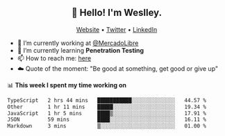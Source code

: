 <h2 align="center">👋 Hello! I'm Weslley.</h2>
<p align="center">
  <a href="http://weslleyneri.com.br">Website</a> •
  <a href="https://twitter.com/Weslley_Neri">Twitter</a> •
  <a href="https://www.linkedin.com/in/weslley-neri-3658908b">LinkedIn</a>
</p>


- 🔭 I’m currently working at [@MercadoLibre](https://github.com/mercadolibre)
- 🌱 I’m currently learning **Penetration Testing**
- 📫 How to reach me: [here](mailto:weslley39@gmail.com)
- ☁️ Quote of the moment: "Be good at something, get good or give up"

📊 **This week I spent my time working on**
<!--START_SECTION:waka-->

```txt
TypeScript   2 hrs 44 mins   ███████████░░░░░░░░░░░░░░   44.57 %
Other        1 hr 11 mins    █████░░░░░░░░░░░░░░░░░░░░   19.34 %
JavaScript   1 hr 5 mins     ████▒░░░░░░░░░░░░░░░░░░░░   17.91 %
JSON         59 mins         ████░░░░░░░░░░░░░░░░░░░░░   16.11 %
Markdown     3 mins          ▒░░░░░░░░░░░░░░░░░░░░░░░░   01.00 %
```

<!--END_SECTION:waka-->

<!-- Inspired by https://github.com/gruselhaus/gruselhaus -->